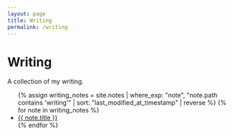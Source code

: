 ```yaml
---
layout: page
title: Writing
permalink: /writing
---
```


# Writing

A collection of my writing.

<ul>
  {% assign writing_notes = site.notes | where_exp: "note", "note.path contains 'writing'" | sort: "last_modified_at_timestamp" | reverse %}
  {% for note in writing_notes %}
    <li>
      <a class="internal-link" href="{{ site.baseurl }}{{ note.url }}">{{ note.title }}</a>
    </li>
  {% endfor %}
</ul>

